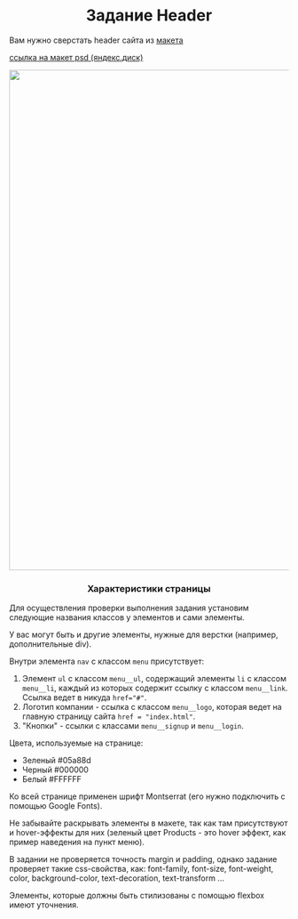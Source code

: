<h1 align="center">Задание Header</h1>

Вам нужно сверстать header сайта из [макета](https://www.figma.com/file/vzcHqFUfvUY0QZ5yae7thF/Header-for-course) 

[ссылка на макет psd (яндекс.диск)](https://yadi.sk/i/dQRodLlbqhsjyg)

<p align="center"><img src="https://ucarecdn.com/b621b7cd-a2fb-4c46-8ed0-72bcc4e0b6fd/" width="900"></p>

<h3 align="center">Характеристики страницы</h3>

Для осуществления проверки выполнения задания установим следующие названия классов у элементов и сами элементы.
  
У вас могут быть и другие элементы, нужные для верстки (например, дополнительные div).

Внутри элемента `nav` с классом `menu` присутствует:
1. Элемент `ul` с классом `menu__ul`, содержащий элементы `li` с классом `menu__li`, каждый из которых содержит ссылку с классом `menu__link`. Ссылка ведет в никуда `href="#"`.
2. Логотип компании - ссылка с классом `menu__logo`, которая ведет на главную страницу сайта `href = "index.html"`.
3. "Кнопки" - ссылки с классами `menu__signup` и `menu__login`.

Цвета, используемые на странице:
* Зеленый #05a88d
* Черный #000000
* Белый #FFFFFF

Ко всей странице применен шрифт Montserrat (его нужно подключить с помощью Google Fonts).

Не забывайте раскрывать элементы в макете, так как там присутствуют и hover-эффекты для них (зеленый цвет Products - это hover эффект, как пример наведения на пункт меню). 

В задании не проверяется точность margin и padding, однако задание проверяет такие css-свойства, как: font-family, font-size, font-weight, color, background-color, text-decoration, text-transform ...

Элементы, которые должны быть стилизованы с помощью flexbox имеют уточнения.
